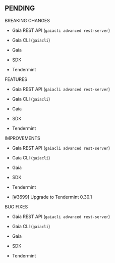 ## PENDING

BREAKING CHANGES

* Gaia REST API (`gaiacli advanced rest-server`)

* Gaia CLI  (`gaiacli`)

* Gaia

* SDK

* Tendermint


FEATURES

* Gaia REST API (`gaiacli advanced rest-server`)

* Gaia CLI  (`gaiacli`)

* Gaia

* SDK

* Tendermint


IMPROVEMENTS

* Gaia REST API (`gaiacli advanced rest-server`)

* Gaia CLI  (`gaiacli`)

* Gaia

* SDK

* Tendermint

 * [\#3699] Upgrade to Tendermint 0.30.1


BUG FIXES

* Gaia REST API (`gaiacli advanced rest-server`)

* Gaia CLI  (`gaiacli`)

* Gaia

* SDK

* Tendermint
